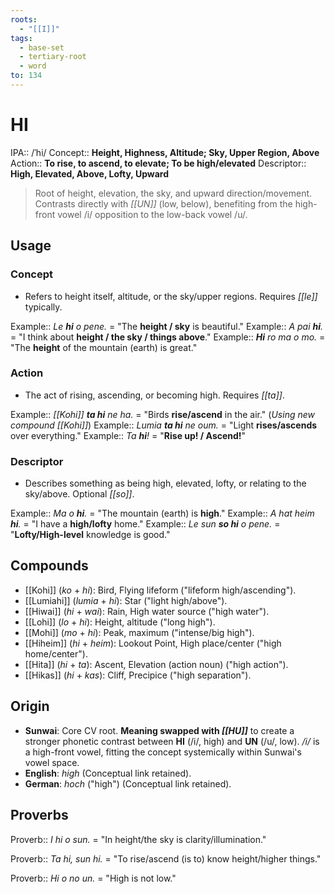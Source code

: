 ```yaml
---
roots:
  - "[[I]]"
tags:
  - base-set
  - tertiary-root
  - word
to: 134
---
```


# HI

IPA::				/ˈhi/
Concept::		**Height, Highness, Altitude; Sky, Upper Region, Above**
Action::		**To rise, to ascend, to elevate; To be high/elevated**
Descriptor::	**High, Elevated, Above, Lofty, Upward**

> Root of height, elevation, the sky, and upward direction/movement. Contrasts directly with *[[UN]]* (low, below), benefiting from the high-front vowel /i/ opposition to the low-back vowel /u/.

## Usage

### Concept
*   Refers to height itself, altitude, or the sky/upper regions. Requires *[[le]]* typically.

Example::   *Le **hi** o pene.* = "The **height / sky** is beautiful."
Example::   *A pai **hi**.* = "I think about **height / the sky / things above**."
Example::   ***Hi** ro ma o mo.* = "The **height** of the mountain (earth) is great."

### Action
*   The act of rising, ascending, or becoming high. Requires *[[ta]]*.

Example::   *[[Kohi]] **ta hi** ne ha.* = "Birds **rise/ascend** in the air." (*Using new compound [[Kohi]]*)
Example::   *Lumia **ta hi** ne oum.* = "Light **rises/ascends** over everything."
Example::   *Ta **hi**!* = "**Rise up! / Ascend!**"

### Descriptor
*   Describes something as being high, elevated, lofty, or relating to the sky/above. Optional *[[so]]*.

Example::   *Ma o **hi**.* = "The mountain (earth) is **high**."
Example::   *A hat heim **hi**.* = "I have a **high/lofty** home."
Example::   *Le sun **so hi** o pene.* = "**Lofty/High-level** knowledge is good."

## Compounds

*   [[Kohi]] (*ko* + *hi*): Bird, Flying lifeform ("lifeform high/ascending").
*   [[Lumiahi]] (*lumia* + *hi*): Star ("light high/above").
*   [[Hiwai]] (*hi* + *wai*): Rain, High water source ("high water").
*   [[Lohi]] (*lo* + *hi*): Height, altitude ("long high").
*   [[Mohi]] (*mo* + *hi*): Peak, maximum ("intense/big high").
*   [[Hiheim]] (*hi* + *heim*): Lookout Point, High place/center ("high home/center").
*   [[Hita]] (*hi* + *ta*): Ascent, Elevation (action noun) ("high action").
*   [[Hikas]] (*hi* + *kas*): Cliff, Precipice ("high separation").

## Origin

*   **Sunwai**: Core CV root. **Meaning swapped with *[[HU]]*** to create a stronger phonetic contrast between **HI** (/i/, high) and **UN** (/u/, low). */i/* is a high-front vowel, fitting the concept systemically within Sunwai's vowel space.
*   **English**: *high* (Conceptual link retained).
*   **German**: *hoch* ("high") (Conceptual link retained).

## Proverbs

Proverb:: *I hi o sun.* = "In height/the sky is clarity/illumination."

Proverb:: *Ta hi, sun hi.* = "To rise/ascend (is to) know height/higher things."

Proverb:: *Hi o no un.* = "High is not low."

